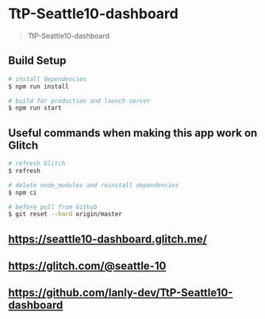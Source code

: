 # TtP-Seattle10-dashboard

> TtP-Seattle10-dashboard

## Build Setup

``` bash
# install dependencies
$ npm run install

# build for production and launch server
$ npm run start
```

## Useful commands when making this app work on Glitch
``` bash
# refresh Glitch
$ refresh

# delete node_modules and reinstall dependencies
$ npm ci

# before pull from Github
$ git reset --hard origin/master

```
## https://seattle10-dashboard.glitch.me/
## https://glitch.com/@seattle-10
## https://github.com/lanly-dev/TtP-Seattle10-dashboard
